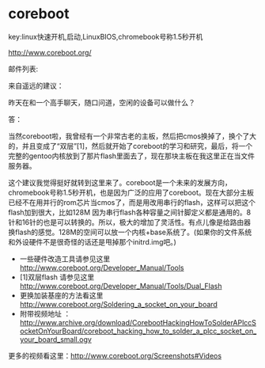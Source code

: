 # coreboot

key:linux快速开机,启动,LinuxBIOS,chromebook号称1.5秒开机

http://www.coreboot.org/

邮件列表:

来自遥远的建议：

昨天在和一个高手聊天，随口问道，空闲的设备可以做什么？

答：

当然coreboot啦，我曾经有一个非常古老的主板，然后把cmos换掉了，换个了大的，并且变成了“双层”[1]，然后就开始了coreboot的学习和研究，最后，将一个完整的gentoo内核放到了那片flash里面去了，现在那块主板在我这里正在当文件服务器。


这个建议我觉得挺好就转到这里来了。coreboot是一个未来的发展方向，chromebook号称1.5秒开机，也是因为广泛的应用了coreboot。现在大部分主板已经不在用并行的rom芯片当cmos了，而是用改用串行的flash，这样可以把这个flash加到很大，比如128M 因为串行flash各种容量之间针脚定义都是通用的。8针和16针的也是可以转换的。所以，极大的增加了灵活性。有点儿像是给路由器换flash的感觉。128M的空间可以放一个内核+base系统了。(如果你的文件系统和外设硬件不是很奇怪的话还是甩掉那个initrd.img吧。)

* 一些硬件改造工具请参见这里 http://www.coreboot.org/Developer_Manual/Tools 
* [1]双层flash 请参见这里 http://www.coreboot.org/Developer_Manual/Tools/Dual_Flash
* 更换加装基座的方法看这里  http://www.coreboot.org/Soldering_a_socket_on_your_board      
* 附带视频地址 ： http://www.archive.org/download/CorebootHackingHowToSolderAPlccSocketOnYourBoard/coreboot_hacking_how_to_solder_a_plcc_socket_on_your_board_small.ogv

更多的视频看这里：http://www.coreboot.org/Screenshots#Videos
